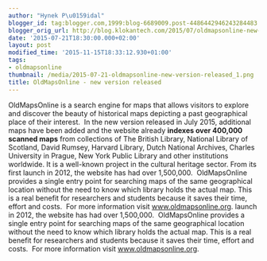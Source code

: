 ```yaml
---
author: "Hynek P\u0159idal"
blogger_id: tag:blogger.com,1999:blog-6689009.post-4486442946243284483
blogger_orig_url: http://blog.klokantech.com/2015/07/oldmapsonline-new-version-released.html
date: '2015-07-21T18:30:00.000+02:00'
layout: post
modified_time: '2015-11-15T18:33:12.930+01:00'
tags:
- oldmapsonline
thumbnail: /media/2015-07-21-oldmapsonline-new-version-released_1.png
title: OldMapsOnline - new version released
---
```


OldMapsOnline is a search engine for maps that allows visitors to explore and discover the beauty of historical maps depicting a past geographical place of their interest. 
In the new version released in July 2015, additional maps have been added and the website already <b>indexes over 400,000 scanned maps</b> from collections of The British Library, National Library of Scotland, David Rumsey, Harvard Library, Dutch National Archives, Charles University in Prague, New York Public Library and other institutions worldwide.
It is a well-known project in the cultural heritage sector. From its first launch in 2012, the website has had over 1,500,000.  OldMapsOnline provides a single entry point for searching maps of the same geographical location without the need to know which library holds the actual map. This is a real benefit for researchers and students because it saves their time, effort and costs. 
For more information visit <a href="http://www.oldmapsonline.org/">www.oldmapsonline.org</a>. launch in 2012, the website has had over 1,500,000.  OldMapsOnline provides a single entry point for searching maps of the same geographical location without the need to know which library holds the actual map. This is a real benefit for researchers and students because it saves their time, effort and costs. 
For more information visit <a href="http://www.oldmapsonline.org/">www.oldmapsonline.org</a>.
